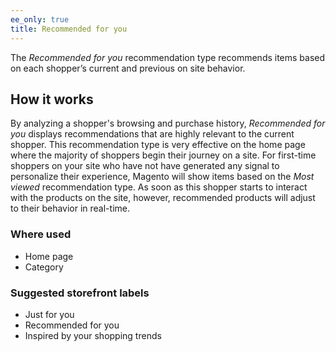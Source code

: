 ```yaml
---
ee_only: true
title: Recommended for you
---
```


The _Recommended for you_ recommendation type recommends items based on each shopper’s current and previous on site behavior.

## How it works

By analyzing a shopper's browsing and purchase history, _Recommended for you_ displays recommendations that are highly relevant to the current shopper. This recommendation type is very effective on the home page where the majority of shoppers begin their journey on a site. For first-time shoppers on your site who have not have generated any signal to personalize their experience, Magento will show items based on the _Most viewed_ recommendation type. As soon as this shopper starts to interact with the products on the site, however, recommended products will adjust to their behavior in real-time.

### Where used

- Home page
- Category

### Suggested storefront labels

- Just for you
- Recommended for you
- Inspired by your shopping trends
